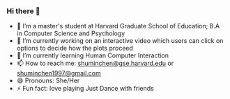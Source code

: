 ### Hi there 👋

- 👯 I’m a master's student at Harvard Graduate School of Education; B.A in Computer Science and Psychology
- 🔭 I’m currently working on an interactive video which users can click on options to decide how the plots proceed
- 🌱 I’m currently learning Human Computer Interaction
- 📫 How to reach me: shuminchen@gse.harvard.edu or shuminchen1997@gmail.com
- 😄 Pronouns: She/Her
- ⚡ Fun fact: love playing Just Dance with friends

